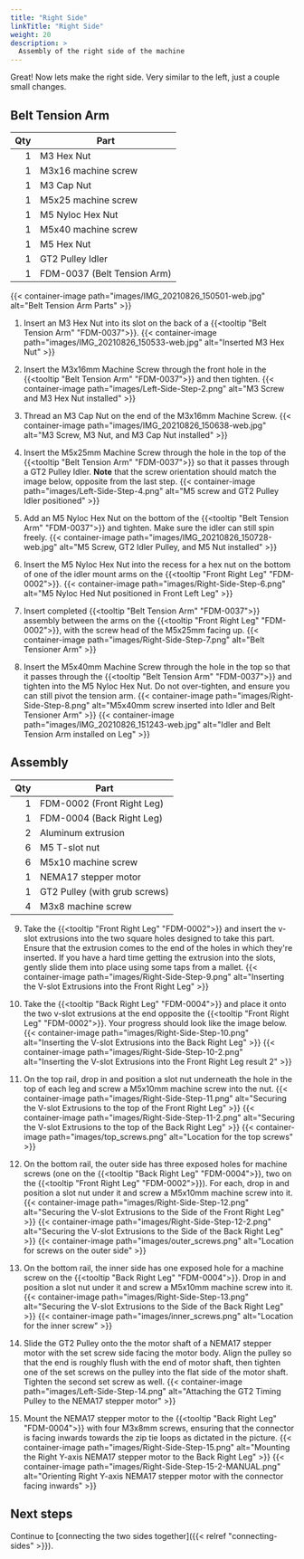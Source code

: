```yaml
---
title: "Right Side"
linkTitle: "Right Side"
weight: 20
description: >
  Assembly of the right side of the machine
---
```


Great! Now lets make the right side. Very similar to the left, just a couple small changes.

## Belt Tension Arm

| Qty | Part                        |
|----:|-----------------------------|
| 1   | M3 Hex Nut                  |
| 1   | M3x16 machine screw         |
| 1   | M3 Cap Nut                  |
| 1   | M5x25 machine screw         |
| 1   | M5 Nyloc Hex Nut            |
| 1   | M5x40 machine screw         |
| 1   | M5 Hex Nut                  |
| 1   | GT2 Pulley Idler            |
| 1   | FDM-0037 (Belt Tension Arm) |


{{< container-image path="images/IMG_20210826_150501-web.jpg" alt="Belt Tension Arm Parts" >}}

1. Insert an M3 Hex Nut into its slot on the back of a {{<tooltip "Belt Tension Arm" "FDM-0037">}}.
  {{< container-image path="images/IMG_20210826_150533-web.jpg" alt="Inserted M3 Hex Nut" >}}

2. Insert the M3x16mm Machine Screw through the front hole in the {{<tooltip "Belt Tension Arm" "FDM-0037">}} and then tighten.
  {{< container-image path="images/Left-Side-Step-2.png" alt="M3 Screw and M3 Hex Nut installed" >}}

3. Thread an M3 Cap Nut on the end of the M3x16mm Machine Screw.
  {{< container-image path="images/IMG_20210826_150638-web.jpg" alt="M3 Screw, M3 Nut, and M3 Cap Nut installed" >}}

4. Insert the M5x25mm Machine Screw through the hole in the top of the {{<tooltip "Belt Tension Arm" "FDM-0037">}} so that it passes through a GT2 Pulley Idler. **Note** that the screw orientation should match the image below, opposite from the last step.
  {{< container-image path="images/Left-Side-Step-4.png" alt="M5 screw and GT2 Pulley Idler positioned" >}}

5. Add an M5 Nyloc Hex Nut on the bottom of the {{<tooltip "Belt Tension Arm" "FDM-0037">}} and tighten. Make sure the idler can still spin freely.
  {{< container-image path="images/IMG_20210826_150728-web.jpg" alt="M5 Screw, GT2 Idler Pulley, and M5 Nut installed" >}}

6. Insert the M5 Nyloc Hex Nut into the recess for a hex nut on the bottom of one of the idler mount arms on the  {{<tooltip "Front Right Leg" "FDM-0002">}}.
    {{< container-image path="images/Right-Side-Step-6.png" alt="M5 Nyloc Hed Nut positioned in Front Left Leg" >}}

7. Insert completed {{<tooltip "Belt Tension Arm" "FDM-0037">}} assembly between the arms on the {{<tooltip "Front Right Leg" "FDM-0002">}}, with the screw head of the M5x25mm facing up.
  {{< container-image path="images/Right-Side-Step-7.png" alt="Belt Tensioner Arm" >}}

8. Insert the M5x40mm Machine Screw through the hole in the top so that it passes through the {{<tooltip "Belt Tension Arm" "FDM-0037">}} and tighten into the M5 Nyloc Hex Nut. Do not over-tighten, and ensure you can still pivot the tension arm.
  {{< container-image path="images/Right-Side-Step-8.png" alt="M5x40mm screw inserted into Idler and Belt Tensioner Arm" >}}
  {{< container-image path="images/IMG_20210826_151243-web.jpg" alt="Idler and Belt Tension Arm installed on Leg" >}}

## Assembly

| Qty | Part                          |
|----:|-------------------------------|
| 1   | FDM-0002 (Front Right Leg)    |
| 1   | FDM-0004 (Back Right Leg)     |
| 2   | Aluminum extrusion            |
| 6   | M5 T-slot nut                 |
| 6   | M5x10 machine screw           |
| 1   | NEMA17 stepper motor          |
| 1   | GT2 Pulley (with grub screws) |
| 4   | M3x8 machine screw            |

9. Take the {{<tooltip "Front Right Leg" "FDM-0002">}} and insert the v-slot extrusions into the two square holes designed to take this part. Ensure that the extrusion comes to the end of the holes in which they're inserted. If you have a hard time getting the extrusion into the slots, gently slide them into place using some taps from a mallet.
    {{< container-image path="images/Right-Side-Step-9.png" alt="Inserting the V-slot Extrusions into the Front Right Leg" >}}

10. Take the {{<tooltip "Back Right Leg" "FDM-0004">}} and place it onto the two v-slot extrusions at the end opposite the {{<tooltip "Front Right Leg" "FDM-0002">}}. Your progress should look like the image below.
  {{< container-image path="images/Right-Side-Step-10.png" alt="Inserting the V-slot Extrusions into the Back Right Leg" >}}
  {{< container-image path="images/Right-Side-Step-10-2.png" alt="Inserting the V-slot Extrusions into the Front Right Leg result 2" >}}

11. On the top rail, drop in and position a slot nut underneath the hole in the top of each leg and screw a M5x10mm machine screw into the nut.
  {{< container-image path="images/Right-Side-Step-11.png" alt="Securing the V-slot Extrusions to the top of the Front Right Leg" >}}
  {{< container-image path="images/Right-Side-Step-11-2.png" alt="Securing the V-slot Extrusions to the top of the Back Right Leg" >}}
  {{< container-image path="images/top_screws.png" alt="Location for the top screws" >}}

12. On the bottom rail, the outer side has three exposed holes for machine screws (one on the {{<tooltip "Back Right Leg" "FDM-0004">}}, two on the {{<tooltip "Front Right Leg" "FDM-0002">}}). For each, drop in and position a slot nut under it and screw a M5x10mm machine screw into it.
  {{< container-image path="images/Right-Side-Step-12.png" alt="Securing the V-slot Extrusions to the Side of the Front Right Leg" >}}
  {{< container-image path="images/Right-Side-Step-12-2.png" alt="Securing the V-slot Extrusions to the Side of the Back Right Leg" >}}
  {{< container-image path="images/outer_screws.png" alt="Location for screws on the outer side" >}}

13. On the bottom rail, the inner side has one exposed hole for a machine screw on the {{<tooltip "Back Right Leg" "FDM-0004">}}. Drop in and position a slot nut under it and screw a M5x10mm machine screw into it.
  {{< container-image path="images/Right-Side-Step-13.png" alt="Securing the V-slot Extrusions to the Side of the Back Right Leg" >}}
  {{< container-image path="images/inner_screws.png" alt="Location for the inner screw" >}}

14. Slide the GT2 Pulley onto the the motor shaft of a NEMA17 stepper motor with the set screw side facing the motor body. Align the pulley so that the end is roughly flush with the end of motor shaft, then tighten one of the set screws on the pulley into the flat side of the motor shaft. Tighten the second set screw as well.
  {{< container-image path="images/Left-Side-Step-14.png" alt="Attaching the GT2 Timing Pulley to the NEMA17 stepper motor" >}}

15. Mount the NEMA17 stepper motor to the {{<tooltip "Back Right Leg" "FDM-0004">}} with four M3x8mm screws, ensuring that the connector is facing inwards towards the zip tie loops as dictated in the picture.
  {{< container-image path="images/Right-Side-Step-15.png" alt="Mounting the Right Y-axis NEMA17 stepper motor to the Back Right Leg" >}}
  {{< container-image path="images/Right-Side-Step-15-2-MANUAL.png" alt="Orienting Right Y-axis NEMA17 stepper motor with the connector facing inwards" >}}

## Next steps

Continue to [connecting the two sides together]({{< relref "connecting-sides" >}}).
